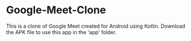 # Google-Meet-Clone
This is a clone of Google Meet created for Android using Kotlin. Download the APK file to use this app in the 'app' folder.
